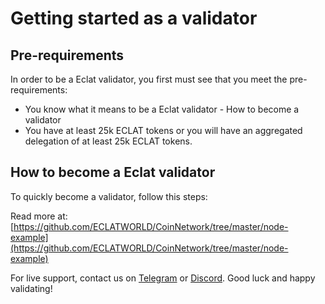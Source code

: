 # Getting started as a validator

## Pre-requirements

In order to be a Eclat validator, you first must see that you meet the pre-requirements:

* You know what it means to be a Eclat validator - How to become a validator
* You have at least 25k ECLAT tokens or you will have an aggregated delegation of at least 25k ECLAT tokens.

## How to become a Eclat validator

To quickly become a validator, follow this steps:

Read more at: [https://github.com/ECLATWORLD/CoinNetwork/tree/master/node-example](https://github.com/ECLATWORLD/CoinNetwork/tree/master/node-example)

For live support, contact us on [Telegram](https://t.me/) or [Discord](https://discord.gg/). Good luck and happy validating!
